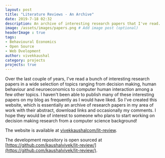 ```yaml
---
layout: post
title: "Literature Reviews - An Archive"
date: 2019-7-18 02:32
description: An archive of interesting research papers that I've read.
image: /assets/images/papers.png # Add image post (optional)
headerImage : true
tags:
- Behavioural Economics
- Open Source
- Web Dvelopment
author: vivekkaushal
category: projects
projects: true
---
```


Over the last couple of years, I've read a bunch of interesting research papers in a wide selection of topics ranging from decision making, human behaviour and neuroeconomics to computer human interaction among a few other topics. I haven't been able to publish many of these interesting papers on my blog as frequently as I would have liked. So I've created this website, which is essentially an archive of research papers in my area of work with their abstract, download links and occasionally my comments. I hope they would be of interest to someone who plans to start working on decision making research from a computer science background!

The website is available at [vivekkaushalcom/lit-review](http://vivekkaushal.com/lit-review).

The development repository is open sourced at [https://github.com/kaushalvivek/lit-review/](https://github.com/kaushalvivek/lit-review/).